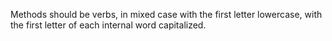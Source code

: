 Methods should be verbs, in mixed case with the first letter lowercase, with the first letter of each internal word capitalized.